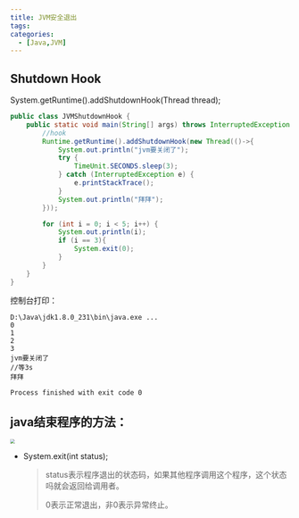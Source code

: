 ```yaml
---
title: JVM安全退出
tags: 
categories:
  - [Java,JVM]
---
```




## Shutdown Hook

System.getRuntime().addShutdownHook(Thread thread);

```java
public class JVMShutdownHook {
    public static void main(String[] args) throws InterruptedException {
        //hook
        Runtime.getRuntime().addShutdownHook(new Thread(()->{
            System.out.println("jvm要关闭了");
            try {
                TimeUnit.SECONDS.sleep(3);
            } catch (InterruptedException e) {
                e.printStackTrace();
            }
            System.out.println("拜拜");
        }));

        for (int i = 0; i < 5; i++) {
            System.out.println(i);
            if (i == 3){
                System.exit(0);
            }
        }
    }
}
```

控制台打印：

```
D:\Java\jdk1.8.0_231\bin\java.exe ...
0
1
2
3
jvm要关闭了
//等3s
拜拜

Process finished with exit code 0
```



## java结束程序的方法：

<img src="https://raw.githubusercontent.com/melopoz/pics/master/img/jvm%E5%85%B3%E9%97%AD.png" style="zoom:50%;" />

- System.exit(int status);

  > status表示程序退出的状态码，如果其他程序调用这个程序，这个状态吗就会返回给调用者。
  >
  > 0表示正常退出，非0表示异常终止。